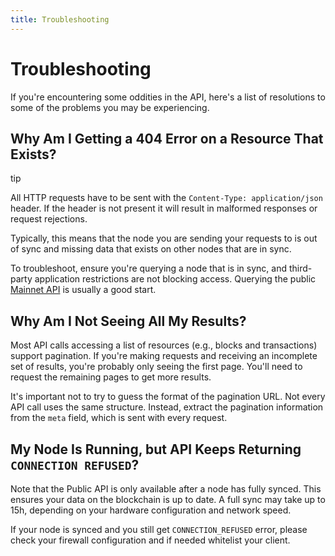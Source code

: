 ```yaml
---
title: Troubleshooting
---
```


# Troubleshooting

If you're encountering some oddities in the API, here's a list of resolutions to some of the problems you may be experiencing.

## Why Am I Getting a 404 Error on a Resource That Exists?

<div class="admonition tip">
    <p class="admonition-title">tip</p>
    <p>All HTTP requests have to be sent with the <code>Content-Type: application/json</code> header. If the header is not present it will result in malformed responses or request rejections.</p>
</div>

Typically, this means that the node you are sending your requests to is out of sync and missing data that exists on other nodes that are in sync.

To troubleshoot, ensure you're querying a node that is in sync, and third-party application restrictions are not blocking access. Querying the public <a href="https://api.solar.org/api" target="_blank" rel="noopener noreferrer">Mainnet API</a> is usually a good start.

## Why Am I Not Seeing All My Results?

Most API calls accessing a list of resources (e.g., blocks and transactions) support pagination. If you're making requests and receiving an incomplete set of results, you're probably only seeing the first page. You'll need to request the remaining pages to get more results.

It's important not to try to guess the format of the pagination URL. Not every API call uses the same structure. Instead, extract the pagination information from the `meta` field, which is sent with every request.

## My Node Is Running, but API Keeps Returning `CONNECTION REFUSED`?

Note that the Public API is only available after a node has fully synced. This ensures your data on the blockchain is up to date. A full sync may take up to 15h, depending on your hardware configuration and network speed.

If your node is synced and you still get `CONNECTION_REFUSED` error, please check your firewall configuration and if needed whitelist your client.
